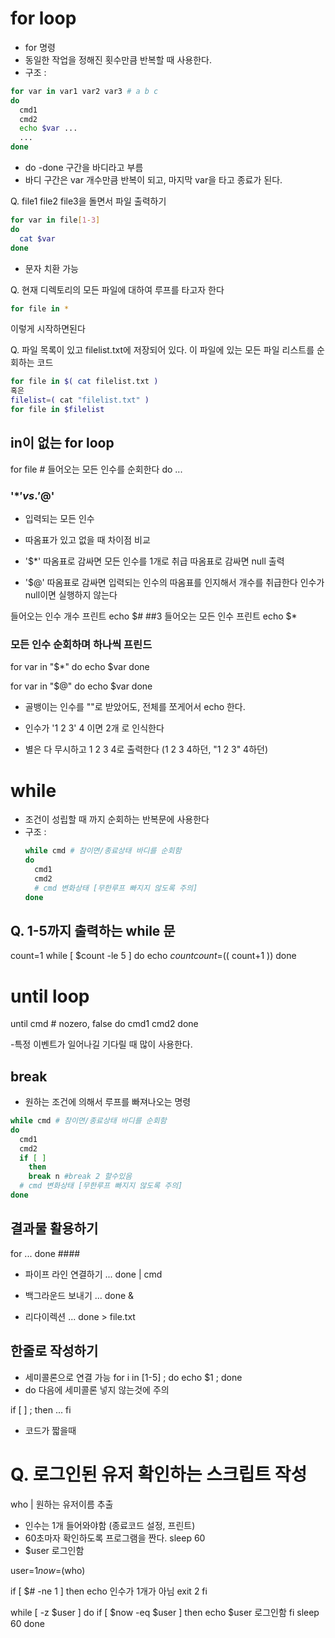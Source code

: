# for loop
- for 명령
- 동일한 작업을 정해진 횟수만큼 반복할 때 사용한다.
- 구조 :

``` sh
for var in var1 var2 var3 # a b c
do
  cmd1
  cmd2
  echo $var ...
  ...
done
```
- do -done 구간을 바디라고 부름
- 바디 구간은 var 개수만큼 반복이 되고, 마지막 var을 타고 종료가 된다.

Q. file1 file2 file3을 돌면서 파일 출력하기

```sh
for var in file[1-3]
do 
  cat $var
done
```
- 문자 치환 가능

Q. 현재 디렉토리의 모든 파일에 대하여 루프를 타고자 한다

```sh
for file in *
```
이렇게 시작하면된다

Q. 파일 목록이 있고 filelist.txt에 저장되어 있다.
이 파일에 있는 모든 파일 리스트를 순회하는 코드
```sh
for file in $( cat filelist.txt )
혹은
filelist=( cat "filelist.txt" )
for file in $filelist
```

## in이 없는 for loop

for file # 들어오는 모든 인수를 순회한다
do 
...

### '$*' vs. '$@'
- 입력되는 모든 인수
- 따옴표가 있고 없을 때 차이점 비교

- '$*'
따옴표로 감싸면 모든 인수를 1개로 취급
따옴표로 감싸면 null 출력

- '$@'
따옴표로 감싸면 입력되는 인수의 따옴표를 인지해서 개수를 취급한다
인수가 null이면 실행하지 않는다


들어오는 인수 개수 프린트
echo $#
##3 들어오는 모든 인수 프린트
echo $*
### 모든 인수 순회하며 하나씩 프린드
for var in "$*"
do
  echo $var
done

for var in "$@"
do
  echo $var
done

- 골뱅이는 인수를 ""로 받았어도, 전체를 쪼게어서 echo 한다.
- 인수가 '1 2 3' 4 이면 2개 로 인식한다

- 별은 다 무시하고 1 2 3 4로 출력한다 (1 2 3 4하던, "1 2 3" 4하던)

# while 
- 조건이 성립할 때 까지 순회하는 반복문에 사용한다
- 구조 :
  ``` sh
  while cmd # 참이면/종료상태 바디를 순회함
  do
    cmd1
    cmd2
    # cmd 변화상태 [무한루프 빠지지 않도록 주의]
  done
  ```

## Q. 1-5까지 출력하는 while 문
count=1
while [ $count -le 5 ]
do
  echo $count
  count=$(( count+1 ))
done

# until loop

until cmd # nozero, false
do 
  cmd1
  cmd2
done

-특정 이벤트가 일어나길 기다릴 때 많이 사용한다.

## break 
- 원하는 조건에 의해서 루프를 빠져나오는 명령
  
``` sh
while cmd # 참이면/종료상태 바디를 순회함
do
  cmd1
  cmd2
  if [ ]
    then 
    break n #break 2 할수있음
  # cmd 변화상태 [무한루프 빠지지 않도록 주의]
done
```

## 결과물 활용하기
for
...
done ####
- 파이프 라인 연결하기
  ... done | cmd

- 백그라운드 보내기
  ... done &

- 리다이렉션
  ... done > file.txt

## 한줄로 작성하기
- 세미콜론으로 연결 가능
  for i in [1-5] ; do echo $1 ; done
 - do 다음에 세미콜론 넣지 않는것에 주의

if [ ] ; then
  ...
fi
- 코드가 짧을때

# Q. 로그인된 유저 확인하는 스크립트 작성
who | 원하는 유저이름 추출

- 인수는 1개 들어와야함 (종료코드 설정, 프린트)
- 60초마자 확인하도록 프로그램을 짠다.
  sleep 60
- $user 로그인함

user=$1
now=$(who)

if [ $# -ne 1 ]
then 
  echo 인수가 1개가 아님
  exit 2
  fi

while [ -z $user ]
do 
  if [ $now -eq $user ]
	then
	echo $user 로그인함
	  fi
  sleep 60
done